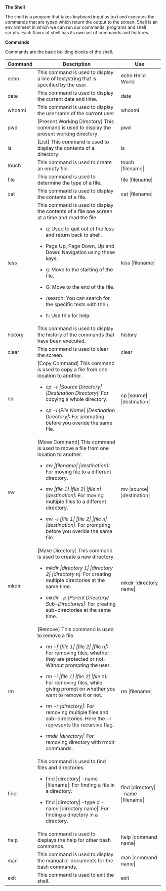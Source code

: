 **The Shell**

The shell is a program that takes keyboard input as text and executes the commands that are typed which return the output to the screen. Shell is an environment in which we can run our commands, programs and shell scripts. Each flavor of shell has its own set of commands and features.

**Commands**

Commands are the basic building blocks of the shell.

<table>
<thead>
<tr>
<th>Command</th>
<th>Description</th>
<th>Use</th>
</tr>
</thead>
<tbody>
<tr>
<td>echo</td>
<td>This command is used to display a line of text/string that is specified by the user.</td>
<td>echo Hello World</td>
</tr>
<tr>
<td>date</td>
<td>This command is used to display the current date and time.</td>
<td>date</td>
</tr>
<tr>
<td>whoami</td>
<td>This command is used to display the username of the current user.</td>
<td>whoami</td>
</tr>
<tr>
<td>pwd</td>
<td>[Present Working Directory] This command is used to display the present working directory.</td>
<td>pwd</td>
</tr>
<tr>
<td>ls</td>
<td>[List] This command is used to display the contents of a directory.</td>
<td>ls</td>
</tr>
<tr>
<td>touch</td>
<td>This command is used to create an empty file.</td>
<td>touch |filename|</td>
</tr>
<tr>
<td>file</td>
<td>This command is used to determine the type of a file.</td>
<td>file |filename|</td>
</tr>
<tr>
<td>cat</td>
<td>This command is used to display the contents of a file.</td>
<td>cat |filename|</td>
</tr>
<tr>
<td>less</td>
<td>This command is used to display the contents of a file one screen at a time and read the file.

- q: Used to quit out of the less and return back to shell.

- Page Up, Page Down, Up and Down: Navigation using these keys.

- g: Move to the starting of the file.

- G: Move to the end of the file.

- /search: You can search for the specific texts with the /.

- h: Use this for help.</td>
<td>less |filename|</td>
</tr>
<tr>
<td>history</td>
<td>This command is used to display the history of the commands that have been executed.</td>
<td>history</td>
</tr>
<tr>
<td>clear</td>
<td>This command is used to clear the screen.</td>
<td>clear</td>
</tr>
<tr>
<td>cp</td>
<td>[Copy Command] This command is used to copy a file from one location to another.

- *cp -r |Source Directory| |Destination Directory|:*  For copying a whole directory.

- *cp -i |File Name| |Destination Directory|:* For prompting before you overide the same file.</td>
<td>cp |source| |destination|</td>
</tr>
<tr>
<td>mv</td>
<td>[Move Command] This command is used to move a file from one location to another.

- *mv |filename| |destination|:* For moving file to a different directory.

- *mv |file 1| |file 2| |file n| |destination|:* For moving multiple files to a different directory.

- *mv -i |file 1| |file 2| |file n| |destination|:* For prompting before you overide the same file.
</td>
<td>mv |source| |destination|</td>
</tr>
<tr>
<td>mkdir</td>
<td>[Make Directory] This command is used to create a new directory.

- *mkdir |directory 1| |directory 2| |directory n|:* For creating multiple directories at the same time.

- *mkdir -p |Parent Directory/ Sub-Directories|:* For creating sub-directories at the same time.</td>
<td>mkdir |directory name|</td>
</tr>
<tr>
<td>rm</td>
<td>[Remove] This command is used to remove a file.

- *rm -f |file 1| |file 2| |file n|:* For removing files, whether they are protected or not. Without prompting the user.

- *rm -i |file 1| |file 2| |file n|:* For removing files, while giving prompt on whether you want to remove it or not.

- *rm -r |directory|:* For removing multiple files and sub-directories. Here the -r represents the recursive flag.

- *rmdir |directory|:* For removing directory with rmdir commands.</td>
<td>rm |filename|</td>
</tr>
<tr>
<td>find</td>
<td>This command is used to find files and directories.

- find |directory| -name |filename|: For finding a file in a directory.

- find |directory| -type d -name |directory name|: For finding a directory in a directory.
</td>
<td>find |directory| -name |filename|</td>
</tr>
<tr>
<td>help</td>
<td>This command is used to displays the help for other bash commands.</td>
<td>help |command name|</td>
</tr>
<tr>
<td>man</td>
<td>This command is used to display the manual or documents for the bash commands.</td>
<td>man |command name|</td>
</tr>
<tr>
<td>exit</td>
<td>This command is used to exit the shell.</td>
<td>exit</td>
</tr>
</tbody>
</table>